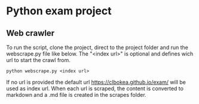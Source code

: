 # Python exam project
## Web crawler
To run the script, clone the project, direct to the project folder and run the webscrape.py file like below. The "\<index url\>" is optional and defines wich url to start the crawl from.
```Terminal
python webscrape.py <index url>
```
If no url is provided the default url https://clbokea.github.io/exam/ will be used as index url.
When each url is scraped, the content is converted to markdown and a .md file is created in the scrapes folder.
